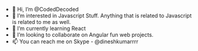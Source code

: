 - 👋 Hi, I’m @CodedDecoded
- 👀 I’m interested in Javascript Stuff. Anything that is related to Javascript is related to me as well.
- 🌱 I’m currently learning React
- 💞️ I’m looking to collaborate on Angular fun web projects.
- 📫 You can reach me on Skype - @dineshkumarrrr

<!---
CodedDecoded/CodedDecoded is a ✨ special ✨ repository because its `README.md` (this file) appears on your GitHub profile.
You can click the Preview link to take a look at your changes.
--->
